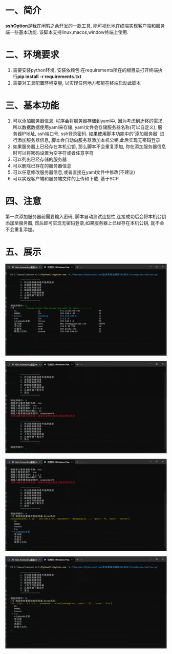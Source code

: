 # 一、简介

**sshOption**是我在闲暇之余开发的一款工具, 能可视化地在终端实现客户端和服务端一些基本功能. 该脚本支持linux,macos,window终端上使用.

# 二、环境要求

1. 需要安装python环境, 安装依赖包:在requirements所在的根目录打开终端执行**pip install -r requirements.txt**
2. 需要对工具配置环境变量, 以实现任何地方都能在终端启动此脚本

# 三、基本功能

1. 可以添加服务器信息, 程序会将服务器存储到yaml中, 因为考虑到迁移的需求, 所以数据数据使用yaml来存储,   yaml文件会存储服务器名称(可以自定义), 服务器IP地址, ssh端口号, ssh登录密码. 如果使用脚本功能中的'添加服务器' 进行添加服务器信息, 脚本会自动向服务器添加本机公钥,此后实现无密码登录
2. 如果服务器上已经存在本机公钥, 那么脚本不会重复添加, 你在添加服务器信息时可以将密码设置为空字符或者任意字符
3. 可以列出已经存储的服务器
4. 可以删除已存在的服务器信息
5. 可以任意修改服务器信息,或者直接在yaml文件中修改(不建议)
6. 可以实现客户端和服务端文件的上传和下载. 基于SCP

# 四、注意

第一次添加服务器前需要输入密码, 脚本自动测试连接性,连接成功后会将本机公钥添加至服务器, 然后即可实现无密码登录,如果服务器上已经存在本机公钥, 就不会不会重复添加。

# 五、展示

![1707854379914](image/README/1707854379914.png)

![1707854461643](image/README/1707854461643.png)

![1707854495445](image/README/1707854495445.png)

![1707854529640](image/README/1707854529640.png)
